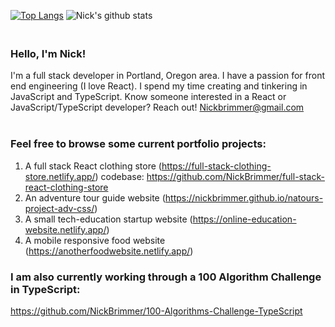 [![Top Langs](https://github-readme-stats.vercel.app/api/top-langs/?username=nickbrimmer&layout=compact&theme=vision-friendly-dark)](https://github.com/nickbrimmer/github-readme-stats)
![Nick's github stats](https://github-readme-stats.vercel.app/api?username=nickbrimmer&hide=stars)

### <br> Hello, I'm Nick! 

I'm a full stack developer in Portland, Oregon area. I have a passion for front end engineering (I love React). I spend my time creating and tinkering in JavaScript and TypeScript. Know someone interested in a React or JavaScript/TypeScript developer? Reach out! Nickbrimmer@gmail.com
<br><br>


### Feel free to browse some current portfolio projects: 
1. A full stack React clothing store (https://full-stack-clothing-store.netlify.app/) codebase: https://github.com/NickBrimmer/full-stack-react-clothing-store
2. An adventure tour guide website (https://nickbrimmer.github.io/natours-project-adv-css/)
3. A small tech-education startup website (https://online-education-website.netlify.app/)
4. A mobile responsive food website (https://anotherfoodwebsite.netlify.app/)

### I am also currently working through a 100 Algorithm Challenge in TypeScript: 

https://github.com/NickBrimmer/100-Algorithms-Challenge-TypeScript

